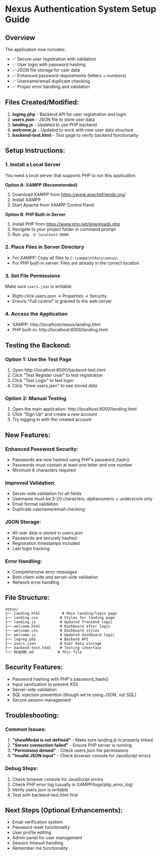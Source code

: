 # Nexus Authentication System Setup Guide

## Overview
The application now includes:
- ✅ Secure user registration with validation
- ✅ User login with password hashing
- ✅ JSON file storage for user data
- ✅ Enhanced password requirements (letters + numbers)
- ✅ Username/email duplicate checking
- ✅ Proper error handling and validation

## Files Created/Modified:
1. **logreg.php** - Backend API for user registration and login
2. **users.json** - JSON file to store user data
3. **landing.js** - Updated to use PHP backend
4. **welcome.js** - Updated to work with new user data structure
5. **backend-test.html** - Test page to verify backend functionality

## Setup Instructions:

### 1. Install a Local Server
You need a local server that supports PHP to run this application.

**Option A: XAMPP (Recommended)**
1. Download XAMPP from https://www.apachefriends.org/
2. Install XAMPP
3. Start Apache from XAMPP Control Panel

**Option B: PHP Built-in Server**
1. Install PHP from https://www.php.net/downloads.php
2. Navigate to your project folder in command prompt
3. Run: `php -S localhost:8000`

### 2. Place Files in Server Directory
- For XAMPP: Copy all files to `C:\xampp\htdocs\nexus\`
- For PHP built-in server: Files are already in the correct location

### 3. Set File Permissions
Make sure `users.json` is writable:
- Right-click users.json → Properties → Security
- Ensure "Full control" is granted to the web server

### 4. Access the Application
- XAMPP: http://localhost/nexus/landing.html
- PHP built-in: http://localhost:8000/landing.html

## Testing the Backend:

### Option 1: Use the Test Page
1. Open http://localhost:8000/backend-test.html
2. Click "Test Register User" to test registration
3. Click "Test Login" to test login
4. Click "View users.json" to see stored data

### Option 2: Manual Testing
1. Open the main application: http://localhost:8000/landing.html
2. Click "Sign Up" and create a new account
3. Try logging in with the created account

## New Features:

### Enhanced Password Security:
- Passwords are now hashed using PHP's password_hash()
- Passwords must contain at least one letter and one number
- Minimum 6 characters required

### Improved Validation:
- Server-side validation for all fields
- Username must be 3-20 characters, alphanumeric + underscore only
- Email format validation
- Duplicate username/email checking

### JSON Storage:
- All user data is stored in users.json
- Passwords are securely hashed
- Registration timestamps included
- Last login tracking

### Error Handling:
- Comprehensive error messages
- Both client-side and server-side validation
- Network error handling

## File Structure:
```
nexus/
├── landing.html          # Main landing/login page
├── landing.css          # Styles for landing page
├── landing.js           # Updated frontend logic
├── welcome.html         # Dashboard after login
├── welcome.css          # Dashboard styles
├── welcome.js           # Updated dashboard logic
├── logreg.php           # Backend API
├── users.json           # User data storage
├── backend-test.html    # Testing interface
└── README.md           # This file
```

## Security Features:
- Password hashing with PHP's password_hash()
- Input sanitization to prevent XSS
- Server-side validation
- SQL injection prevention (though we're using JSON, not SQL)
- Secure session management

## Troubleshooting:

### Common Issues:
1. **"showModal is not defined"** - Make sure landing.js is properly linked
2. **"Server connection failed"** - Ensure PHP server is running
3. **"Permission denied"** - Check users.json file permissions
4. **"Invalid JSON input"** - Check browser console for JavaScript errors

### Debug Steps:
1. Check browser console for JavaScript errors
2. Check PHP error log (usually in XAMPP/logs/php_error_log)
3. Verify users.json is writable
4. Test with backend-test.html first

## Next Steps (Optional Enhancements):
- Email verification system
- Password reset functionality
- User profile editing
- Admin panel for user management
- Session timeout handling
- Remember me functionality